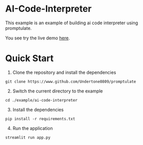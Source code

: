 # AI-Code-Interpreter

This example is an example of building ai code interpreter using promptulate.

You see try the live demo [here](https://pne-chatbot.streamlit.app/).

# Quick Start

1. Clone the repository and install the dependencies

```shell
git clone https://www.github.com/Undertone0809/promptulate
```

2. Switch the current directory to the example

```shell
cd ./example/ai-code-interpreter
```

3. Install the dependencies

```shell
pip install -r requirements.txt
```

4. Run the application

```shell
streamlit run app.py
```